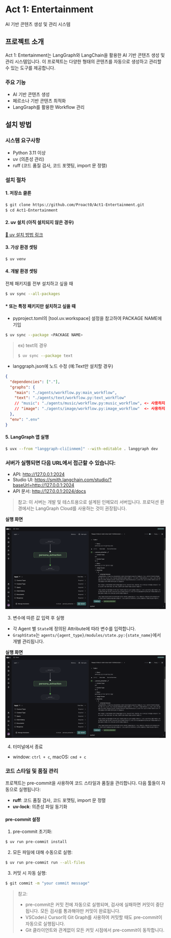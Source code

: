 # Act 1: Entertainment

AI 기반 콘텐츠 생성 및 관리 시스템

## 프로젝트 소개

Act 1: Entertainment는 LangGraph와 LangChain을 활용한 AI 기반 콘텐츠 생성 및 관리 시스템입니다. 이 프로젝트는 다양한 형태의 콘텐츠를 자동으로 생성하고 관리할 수 있는 도구를 제공합니다.

### 주요 기능

- AI 기반 콘텐츠 생성
- 페르소나 기반 콘텐츠 최적화
- LangGraph를 활용한 Workflow 관리

## 설치 방법

### 시스템 요구사항

- Python 3.11 이상
- uv (의존성 관리)
- ruff (코드 품질 검사, 코드 포맷팅, import 문 정렬)

### 설치 절차

#### 1. 저장소 클론

```bash
$ git clone https://github.com/Proact0/Act1-Entertainment.git
$ cd Act1-Entertainment
```

#### 2. uv 설치 (아직 설치되지 않은 경우)

[🔗 uv 설치 방법 링크](https://docs.astral.sh/uv/getting-started/installation/)

#### 3. 가상 환경 셋팅

```bash
$ uv venv
```

#### 4. 개발 환경 셋팅

전체 패키지를 전부 설치하고 싶을 때

```bash
$ uv sync --all-packages
```

#### \* 또는 특정 패키지만 설치하고 싶을 때

- pyproject.toml의 [tool.uv.workspace] 설정을 참고하여 PACKAGE NAME에 기입

```bash
$ uv sync --package <PACKAGE NAME>
```

> ex) text의 경우
>
> ```bash
> $ uv sync --package text
> ```

- langgraph.json에 노드 수정 (예:Text만 설치할 경우)

```json
{
  "dependencies": ["."],
  "graphs": {
    "main": "./agents/workflow.py:main_workflow",
    "text": "./agents/text/workflow.py:text_workflow"
    // "music": "./agents/music/workflow.py:music_workflow", <- 사용하지 않는 패키지는 삭제해주세요. JSON에서는 주석이 안됩니다. 
    // "image": "./agents/image/workflow.py:image_workflow"  <- 사용하지 않는 패키지는 삭제해주세요. JSON에서는 주석이 안됩니다. 
  },
  "env": ".env"
}
```

#### 5. LangGraph 앱 실행

```bash
$ uvx --from "langgraph-cli[inmem]" --with-editable . langgraph dev
```

### 서버가 실행되면 다음 URL에서 접근할 수 있습니다:

- API: http://127.0.0.1:2024
- Studio UI: https://smith.langchain.com/studio/?baseUrl=http://127.0.0.1:2024
- API 문서: http://127.0.0.1:2024/docs

> 참고: 이 서버는 개발 및 테스트용으로 설계된 인메모리 서버입니다. 프로덕션 환경에서는 LangGraph Cloud를 사용하는 것이 권장됩니다.

**실행 화면**

![](media/LangGraph_Studio_after_invoke.png)

3. 변수에 따른 값 입력 후 실행

- 각 Agent 별 `State`에 정의된 Attribute에 따라 변수를 입력합니다.
- `GraphState`는 `agents/{agent_type}/modules/state.py:{state_name}`에서 개별 관리됩니다.

**실행 화면**
![](media/LangGraph_Studio_after_invoke.png)

4. 터미널에서 종료

- window: `ctrl + c`, macOS: `cmd + c`

### 코드 스타일 및 품질 관리

프로젝트는 pre-commit을 사용하여 코드 스타일과 품질을 관리합니다. 다음 툴들이 자동으로 실행됩니다:

- **ruff**: 코드 품질 검사, 코드 포맷팅, import 문 정렬
- **uv-lock**: 의존성 파일 동기화

#### pre-commit 설정

1. pre-commit 초기화:

```bash
$ uv run pre-commit install
```

2. 모든 파일에 대해 수동으로 실행:

```bash
$ uv run pre-commit run --all-files
```

3. 커밋 시 자동 실행:

```bash
$ git commit -m "your commit message"
```

> 참고:
>
> - pre-commit은 커밋 전에 자동으로 실행되며, 검사에 실패하면 커밋이 중단됩니다. 모든 검사를 통과해야만 커밋이 완료됩니다.
> - VSCode나 Cursor의 Git Graph를 사용하여 커밋할 때도 pre-commit이 자동으로 실행됩니다.
> - Git 클라이언트와 관계없이 모든 커밋 시점에서 pre-commit이 동작합니다.